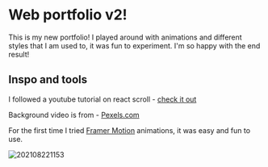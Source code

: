 # Web portfolio v2!

This is my new portfolio! I played around with animations and different styles that I am used to, it was fun to experiment. I'm so happy with the end result! 

##  Inspo and tools
I followed a youtube tutorial on react scroll - [check it out](https://www.youtube.com/watch?v=Nl54MJDR2p8&list=LL&index=2&t=12625s)

Background video is from - [Pexels.com](https://www.pexels.com/)

For the first time I tried [Framer Motion](https://www.framer.com/motion/) animations, it was easy and fun to use.

![202108221153](https://user-images.githubusercontent.com/70133912/130350681-a301d6d6-50e6-46d1-916c-e016764705f7.png)
